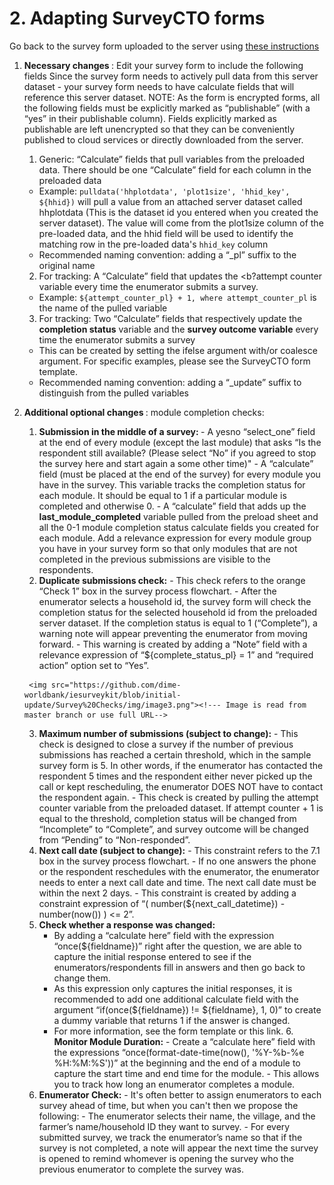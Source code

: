 
# 2. Adapting SurveyCTO forms


Go back to the survey form uploaded to the server using [these instructions]()

1. <b> Necessary changes </b>:  Edit your survey form to include the following fields
Since the survey form needs to actively pull data from this server dataset - your survey form needs to have calculate fields that will reference this server dataset.
NOTE: As the form is encrypted forms, all the following fields must be explicitly marked as “publishable” (with a “yes” in their publishable column). Fields explicitly marked as publishable are left unencrypted so that they can be conveniently published to cloud services or directly downloaded from the server.

    1. Generic: “Calculate” fields that pull variables from the preloaded data. There should be one “Calculate” field for each column in the preloaded data
      * Example:  `pulldata('hhplotdata', 'plot1size', 'hhid_key', ${hhid})` will pull a value from an attached server dataset called hhplotdata (This is the dataset id you entered when you created the server dataset). The value will come from the plot1size column of the pre-loaded data, and the hhid field will be used to identify the matching row in the pre-loaded data's `hhid_key` column
      * Recommended naming convention:  adding a “_pl” suffix to the original name

    2. For tracking: A “Calculate” field that updates the <b?attempt counter</b> variable every time the enumerator submits a survey.
    * Example: `${attempt_counter_pl} + 1, where attempt_counter_pl` is the name of the pulled variable

    3. For tracking: Two “Calculate” fields that respectively update the <b>completion status</b> variable and the <b>survey outcome variable</b> every time the enumerator submits a survey
      * This can be created by setting the ifelse argument with/or coalesce argument. For specific examples, please see the SurveyCTO form template.
      * Recommended naming convention: adding a “_update” suffix to distinguish from the pulled variables
2. <b> Additional optional changes </b> : module completion checks:
      1. <b> Submission in the middle of a survey: </b>
        - A yesno “select_one” field at the end of every module (except the last module) that asks “Is the respondent still available? (Please select “No” if you agreed to stop the survey here and start again a some other time)"
        - A “calculate” field (must be placed at the end of the survey) for every module you have in the survey. This variable tracks the completion status for each module.  It should be equal to 1 if a particular module is completed and otherwise 0.
        - A “calculate” field that adds up the <b>last_module_completed</b> variable pulled from the preload sheet and all the 0-1 module completion status calculate fields you created for each module.
        Add a relevance expression for every module group you have in your survey form so that only modules that are not completed in the previous submissions are visible to the respondents.
      2. <b>Duplicate submissions check:</b>
        - This check refers to the orange “Check 1” box in the survey process flowchart.
        - After the enumerator selects a household id, the survey form will check the completion status for the selected household id from the preloaded server dataset. If the completion status is equal to 1 (“Complete”), a warning note will appear preventing the enumerator from moving forward.
        - This warning is created by adding a “Note” field with a relevance expression of “${complete_status_pl} = 1”  and “required action” option set to “Yes”.

        <img src="https://github.com/dime-worldbank/iesurveykit/blob/initial-update/Survey%20Checks/img/image3.png"><!--- Image is read from master branch or use full URL-->

      3. <b>Maximum number of submissions (subject to change):</b>
        - This check is designed to close a survey if the number of previous submissions has reached a certain threshold, which in the sample survey form is 5. In other words, if the enumerator has contacted the respondent 5 times and the respondent either never picked up the call or kept rescheduling, the enumerator DOES NOT have to contact the respondent again.
        - This check is created by pulling the attempt counter variable from the preloaded dataset. If attempt counter + 1 is equal to the threshold, completion status will be changed from “Incomplete” to “Complete”, and survey outcome will be changed from “Pending” to “Non-responded”.
      4. <b>Next call date (subject to change):</b>
        - This constraint refers to the 7.1 box in the survey process flowchart.
        - If no one answers the phone or the respondent reschedules with the enumerator, the enumerator needs to enter a next call date and time. The next call date must be within the next 2 days.
        - This constraint is created by adding a constraint expression of “( number(${next_call_datetime}) - number(now()) ) <= 2”.
      5. <b>Check whether a response was changed:</b>
         - By adding a “calculate here” field with the expression “once(${fieldname})” right after the question, we are able to capture the initial response entered to see if the enumerators/respondents fill in answers and then go back to change them.
         - As this expression only captures the initial responses, it is recommended to add one additional calculate field with the argument “if(once(${fieldname}) != ${fieldname}, 1, 0)” to create a dummy variable that returns 1 if the answer is changed.
         - For more information, see the form template or this link.
       6. <b>Monitor Module Duration:</b>
        - Create a “calculate here” field with the expressions “once(format-date-time(now(), '%Y-%b-%e %H:%M:%S'))” at the beginning and the end of a module to capture the start time and end time for the module.
        - This allows you to track how long an enumerator completes a module.
      7. <b>Enumerator Check:</b>
        - It's often better to assign enumerators to each survey ahead of time, but when you can't then we propose the following:
        - The enumerator selects their name, the village, and the farmer’s name/household ID they want to survey.
        - For every submitted survey, we track the enumerator’s name so that if the survey is not completed, a note will appear the next time the survey is opened to remind whomever is opening the survey who the previous enumerator to complete the survey was.  
